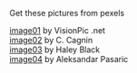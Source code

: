 Get these pictures from pexels

[image01](https://www.pexels.com/ko-kr/photo/3274557/, "image01") by VisionPic .net  
[image02](https://www.pexels.com/ko-kr/photo/2007401/, "image02") by  C. Cagnin  
[image03](https://www.pexels.com/ko-kr/photo/2087391/, "image03") by Haley Black  
[image04](https://www.pexels.com/ko-kr/photo/1285625/, "image04") by Aleksandar Pasaric  
